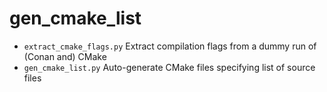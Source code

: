 # gen_cmake_list

* `extract_cmake_flags.py` Extract compilation flags from a dummy run of (Conan and) CMake
* `gen_cmake_list.py` Auto-generate CMake files specifying list of source files

